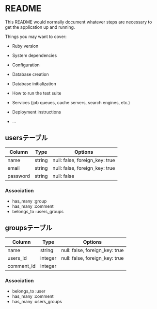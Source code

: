 # README

This README would normally document whatever steps are necessary to get the
application up and running.

Things you may want to cover:

* Ruby version

* System dependencies

* Configuration

* Database creation

* Database initialization

* How to run the test suite

* Services (job queues, cache servers, search engines, etc.)

* Deployment instructions

* ...

## usersテーブル

|Column|Type|Options|
|------|----|-------|
|name|string|null: false, foreign_key: true|
|email|string|null: false, foreign_key: true|
|password|string|null: false|

### Association
- has_many :group
- has_many :comment
- belongs_to :users_groups

## groupsテーブル

|Column|Type|Options|
|------|----|-------|
|name|string|null: false, foreign_key: true|
|users_id|integer|null: false, foreign_key: true|
|comment_id|integer|

### Association
- belongs_to :user
- has_many :comment
- has_many :users_groups